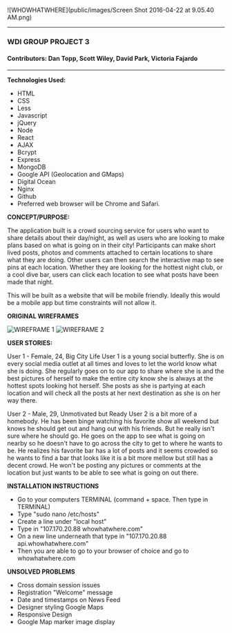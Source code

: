 ![WHOWHATWHERE](public/images/Screen Shot 2016-04-22 at 9.05.40 AM.png)
*************************************************

### WDI GROUP PROJECT 3

#### Contributors: Dan Topp, Scott Wiley, David Park, Victoria Fajardo
************************************************
**Technologies Used:**
- HTML
- CSS
- Less
- Javascript
- jQuery
- Node
- React
- AJAX
- Bcrypt
- Express
- MongoDB
- Google API (Geolocation and GMaps)
- Digital Ocean
- Nginx
- Github
- Preferred web browser will be Chrome and Safari.

**CONCEPT/PURPOSE:**

The application built is a crowd sourcing service for users who want to share details about their day/night, as well as users who are looking to make plans based on what is going on in their city! Participants can make short lived posts, photos and comments attached to certain locations to share what they are doing. Other users can then search the interactive map to see pins at each location. Whether they are looking for the hottest night club, or a cool dive bar, users can click each location to see what posts have been made that night.

This will be built as a website that will be mobile friendly. Ideally this would be a mobile app but time constraints will not allow it.

**ORIGINAL WIREFRAMES**

![WIREFRAME 1](http://s19.postimg.org/7pd6ld7hv/IMG_wireframe1.jpg)
![WIREFRAME 2](http://s19.postimg.org/e4c7i1e7n/IMG_wireframe2.jpg)

**USER STORIES:**

User 1 - Female, 24, Big City Life
User 1 is a young social butterfly. She is on every social media outlet at all times and loves to let the world know what she is doing. She regularly goes on to our app to share where she is and the best pictures of herself to make the entire city know she is always at the hottest spots looking hot herself. She posts as she is partying at each location and will check all the posts at her next destination as she is on her way there.

User 2 - Male, 29, Unmotivated but Ready
User 2 is a bit more of a homebody. He has been binge watching his favorite show all weekend but knows he should get out and hang out with his friends. But he really isn't sure where he should go. He goes on the app to see what is going on nearby so he doesn't have to go across the city to get to where he wants to be. He realizes his favorite bar has a lot of posts and it seems crowded so he wants to find a bar that looks like it is a bit more mellow but still has a decent crowd. He won't be posting any pictures or comments at the location but just wants to be able to see what is going on out there.  

**INSTALLATION INSTRUCTIONS**
- Go to your computers TERMINAL (command + space. Then type in TERMINAL)
- Type "sudo nano /etc/hosts"
- Create a line under "local host"
- Type in "107.170.20.88 whowhatwhere.com"
- On a new line underneath that type in "107.170.20.88 api.whowhatwhere.com"
- Then you are able to go to your browser of choice and go to whowhatwhere.com

**UNSOLVED PROBLEMS**
- Cross domain session issues
- Registration "Welcome" message
- Date and timestamps on News Feed
- Designer styling Google Maps
- Responsive Design
- Google Map marker image display
